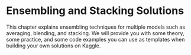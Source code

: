# Ensembling and Stacking Solutions

This chapter explains ensembling techniques for multiple models such as averaging, blending, and stacking. We will provide you with some theory, some practice, and some code examples you can use as templates when building your own solutions on Kaggle.
